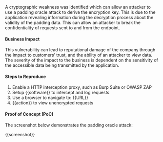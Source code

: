 A cryptographic weakness was identified which can allow an attacker to use a padding oracle attack to derive the encryption key. This is due to the application revealing information during the decryption process about the validity of the padding data. This can allow an attacker to break the confidentiality of requests sent to and from the endpoint.

#### Business Impact

This vulnerability can lead to reputational damage of the company through the impact to customers’ trust, and the ability of an attacker to view data. The severity of the impact to the business is dependent on the sensitivity of the accessible data being transmitted by the application.

#### Steps to Reproduce

1. Enable a HTTP interception proxy, such as Burp Suite or OWASP ZAP
1. Setup {{software}} to intercept and log requests
1. Use a browser to navigate to: {{URL}}
1. {{action}} to view unencrypted requests

#### Proof of Concept (PoC)

The screenshot below demonstrates the padding oracle attack:

{{screenshot}}
